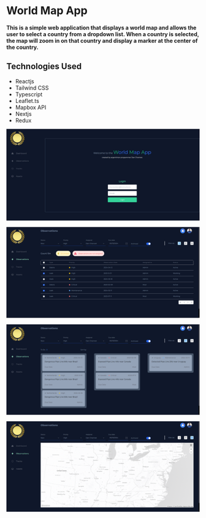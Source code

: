 # World Map App
**This is a simple web application that displays a world map and allows the user to select a country from a dropdown list. When a country is selected, the map will zoom in on that country and display a marker at the center of the country.**

## Technologies Used
- Reactjs
- Tailwind CSS
- Typescript
- Leaflet.ts
- Mapbox API
- Nextjs
- Redux

![example 1](/public/world-map.jpg)

![example 2](/public/world-map2.png)

![example 2](/public/world-map3.png)

![example 4](/public/world-map4.png)

